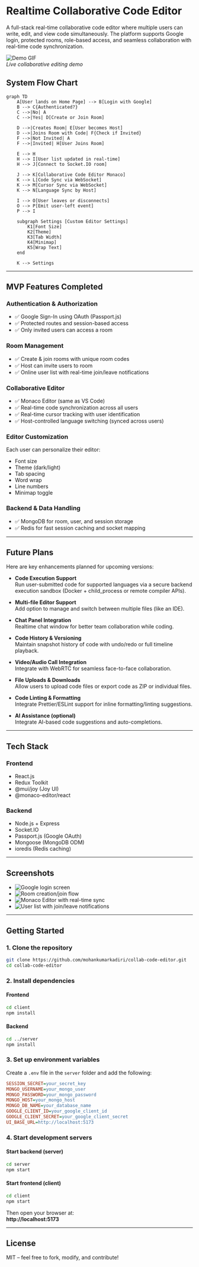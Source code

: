 # Realtime Collaborative Code Editor

A full-stack real-time collaborative code editor where multiple users can write, edit, and view code simultaneously. The platform supports Google login, protected rooms, role-based access, and seamless collaboration with real-time code synchronization.

![Demo GIF](./demo/demo.gif)  
  _Live collaborative editing demo_

## System Flow Chart
```mermaid
graph TD
    A[User lands on Home Page] --> B[Login with Google]
    B --> C{Authenticated?}
    C -->|No| A
    C -->|Yes| D[Create or Join Room]

    D -->|Creates Room| E[User becomes Host]
    D -->|Joins Room with Code| F{Check if Invited}
    F -->|Not Invited| A
    F -->|Invited| H[User Joins Room]

    E --> H
    H --> I[User list updated in real-time]
    H --> J[Connect to Socket.IO room]

    J --> K[Collaborative Code Editor Monaco]
    K --> L[Code Sync via WebSocket]
    K --> M[Cursor Sync via WebSocket]
    K --> N[Language Sync by Host]

    I --> O[User leaves or disconnects]
    O --> P[Emit user-left event]
    P --> I

    subgraph Settings [Custom Editor Settings]
        K1[Font Size]
        K2[Theme]
        K3[Tab Width]
        K4[Minimap]
        K5[Wrap Text]
    end

    K --> Settings
```

---

## MVP Features Completed

### Authentication & Authorization
- ✅ Google Sign-In using OAuth (Passport.js)
- ✅ Protected routes and session-based access
- ✅ Only invited users can access a room

### Room Management
- ✅ Create & join rooms with unique room codes
- ✅ Host can invite users to room
- ✅ Online user list with real-time join/leave notifications

### Collaborative Editor
- ✅ Monaco Editor (same as VS Code)
- ✅ Real-time code synchronization across all users
- ✅ Real-time cursor tracking with user identification
- ✅ Host-controlled language switching (synced across users)

### Editor Customization
Each user can personalize their editor:
- Font size
- Theme (dark/light)
- Tab spacing
- Word wrap
- Line numbers
- Minimap toggle

### Backend & Data Handling
- ✅ MongoDB for room, user, and session storage
- ✅ Redis for fast session caching and socket mapping

---

## Future Plans

Here are key enhancements planned for upcoming versions:

- **Code Execution Support**  
  Run user-submitted code for supported languages via a secure backend execution sandbox (Docker + child_process or remote compiler APIs).

- **Multi-file Editor Support**  
  Add option to manage and switch between multiple files (like an IDE).

- **Chat Panel Integration**  
  Realtime chat window for better team collaboration while coding.

- **Code History & Versioning**  
  Maintain snapshot history of code with undo/redo or full timeline playback.

- **Video/Audio Call Integration**  
  Integrate with WebRTC for seamless face-to-face collaboration.

- **File Uploads & Downloads**  
  Allow users to upload code files or export code as ZIP or individual files.

- **Code Linting & Formatting**  
  Integrate Prettier/ESLint support for inline formatting/linting suggestions.

- **AI Assistance (optional)**  
  Integrate AI-based code suggestions and auto-completions.

---

## Tech Stack

### Frontend
- React.js
- Redux Toolkit
- @mui/joy (Joy UI)
- @monaco-editor/react

### Backend
- Node.js + Express
- Socket.IO
- Passport.js (Google OAuth)
- Mongoose (MongoDB ODM)
- ioredis (Redis caching)

---

## Screenshots

- ![Google login screen](./demo/loginPage.png)
- ![Room creation/join flow](./demo/HomePage.png)
- ![Monaco Editor with real-time sync](./demo/codeSync.png)
- ![User list with join/leave notifications](./demo/userJoin.png)

---

## Getting Started

### 1. Clone the repository

```bash
git clone https://github.com/mohankumarkadiri/collab-code-editor.git
cd collab-code-editor
```

### 2. Install dependencies

#### Frontend

```bash
cd client
npm install
```

#### Backend

```bash
cd ../server
npm install
```

### 3. Set up environment variables

Create a `.env` file in the `server` folder and add the following:

```ini
SESSION_SECRET=your_secret_key
MONGO_USERNAME=your_mongo_user
MONGO_PASSWORD=your_mongo_password
MONGO_HOST=your_mongo_host
MONGO_DB_NAME=your_database_name
GOOGLE_CLIENT_ID=your_google_client_id
GOOGLE_CLIENT_SECRET=your_google_client_secret
UI_BASE_URL=http://localhost:5173
```

### 4. Start development servers

#### Start backend (server)

```bash
cd server
npm start
```

#### Start frontend (client)

```bash
cd client
npm start
```

Then open your browser at:  
**http://localhost:5173**

---

## License

MIT – feel free to fork, modify, and contribute!
